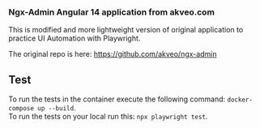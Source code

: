 ### Ngx-Admin Angular 14 application from akveo.com

This is modified and more lightweight version of original application to practice UI Automation with Playwright.

The original repo is here: https://github.com/akveo/ngx-admin

## Test
To run the tests in the container execute the following command:
<code>docker-compose up --build</code>.<br>
To run the tests on your local run this:
<code>npx playwright test</code>.
